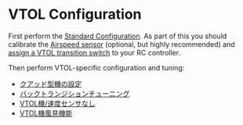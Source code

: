 # VTOL Configuration

First perform the [Standard Configuration](../config/index.md). As part of this you should calibrate the [Airspeed sensor](../config/airspeed.md) (optional, but highly recommended) and [assign a VTOL transition switch](../config/flight_mode.md#what-flight-modes-and-switches-should-i-set) to your RC controller.

Then perform VTOL-specific configuration and tuning:

- [クアッド型機の設定](../config_vtol/vtol_quad_configuration.md)
- [バックトランジションチューニング](../config_vtol/vtol_back_transition_tuning.md)
- [VTOL機/速度センサなし](../config_vtol/vtol_without_airspeed_sensor.md)
- [VTOL機風見機能](../config_vtol/vtol_weathervane.md)

